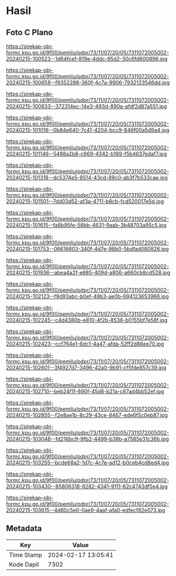 # Hasil

## Foto C Plano

https://sirekap-obj-formc.kpu.go.id/9f00/pemilu/pdpr/73/11/07/20/05/7311072005002-20240215-100523--1d64fcef-819e-4ddc-95d2-30c6fd600896.jpg

https://sirekap-obj-formc.kpu.go.id/9f00/pemilu/pdpr/73/11/07/20/05/7311072005002-20240215-100658--f9352286-360f-4c7a-9906-7932123546dd.jpg

https://sirekap-obj-formc.kpu.go.id/9f00/pemilu/pdpr/73/11/07/20/05/7311072005002-20240215-100833--372314ec-14e3-493d-890a-afdf2d87a551.jpg

https://sirekap-obj-formc.kpu.go.id/9f00/pemilu/pdpr/73/11/07/20/05/7311072005002-20240215-101016--0b84e640-7c41-4204-bcc9-846f00a5d9a4.jpg

https://sirekap-obj-formc.kpu.go.id/9f00/pemilu/pdpr/73/11/07/20/05/7311072005002-20240215-101146--5488a2b8-c669-4342-b189-f5b4637edaf7.jpg

https://sirekap-obj-formc.kpu.go.id/9f00/pemilu/pdpr/73/11/07/20/05/7311072005002-20240215-101318--dc5374e5-8514-43cd-89c0-ab3f7b533cae.jpg

https://sirekap-obj-formc.kpu.go.id/9f00/pemilu/pdpr/73/11/07/20/05/7311072005002-20240215-101501--7dd03d52-af3a-4711-b8cb-fcd520017e5d.jpg

https://sirekap-obj-formc.kpu.go.id/9f00/pemilu/pdpr/73/11/07/20/05/7311072005002-20240215-101615--fa8b95fe-58bb-4631-9aab-3b48703a95c5.jpg

https://sirekap-obj-formc.kpu.go.id/9f00/pemilu/pdpr/73/11/07/20/05/7311072005002-20240215-101753--06616603-340f-4d7e-98b0-5bdfad080826.jpg

https://sirekap-obj-formc.kpu.go.id/9f00/pemilu/pdpr/73/11/07/20/05/7311072005002-20240215-101936--abea4a2f-e885-409d-a806-a660cb8cd528.jpg

https://sirekap-obj-formc.kpu.go.id/9f00/pemilu/pdpr/73/11/07/20/05/7311072005002-20240215-102123--f9d93abc-b0ef-49b3-ae0b-694123653966.jpg

https://sirekap-obj-formc.kpu.go.id/9f00/pemilu/pdpr/73/11/07/20/05/7311072005002-20240215-102245--c4d4380b-e810-4f2b-8536-b0155bf7e58f.jpg

https://sirekap-obj-formc.kpu.go.id/9f00/pemilu/pdpr/73/11/07/20/05/7311072005002-20240215-102423--ccf764e1-6dc1-4a47-afda-52ff2d88ee70.jpg

https://sirekap-obj-formc.kpu.go.id/9f00/pemilu/pdpr/73/11/07/20/05/7311072005002-20240215-102601--3f4927d7-3496-42a0-9b91-cf5fde857c39.jpg

https://sirekap-obj-formc.kpu.go.id/9f00/pemilu/pdpr/73/11/07/20/05/7311072005002-20240215-102710--beb24f1f-690f-45d8-b21a-c87ad4bb52ef.jpg

https://sirekap-obj-formc.kpu.go.id/9f00/pemilu/pdpr/73/11/07/20/05/7311072005002-20240215-102855--f2e8ae1b-8c29-43ce-8467-ede6f5c0eb87.jpg

https://sirekap-obj-formc.kpu.go.id/9f00/pemilu/pdpr/73/11/07/20/05/7311072005002-20240215-103048--fd216bc9-9fb2-4499-b38b-a7585e31c36b.jpg

https://sirekap-obj-formc.kpu.go.id/9f00/pemilu/pdpr/73/11/07/20/05/7311072005002-20240215-103255--bcde68a2-1d7c-4c7e-ad12-b0ceb4cd8ed4.jpg

https://sirekap-obj-formc.kpu.go.id/9f00/pemilu/pdpr/73/11/07/20/05/7311072005002-20240215-103430--85806318-8282-4341-9111-62c4743df5e4.jpg

https://sirekap-obj-formc.kpu.go.id/9f00/pemilu/pdpr/73/11/07/20/05/7311072005002-20240215-103615--4d60c5e0-0ae9-4aaf-afa0-edfecf82e073.jpg


## Metadata

| Key        | Value               |
| ---------- | ------------------- |
| Time Stamp | 2024-02-17 13:05:41 |
| Kode Dapil | 7302                |



